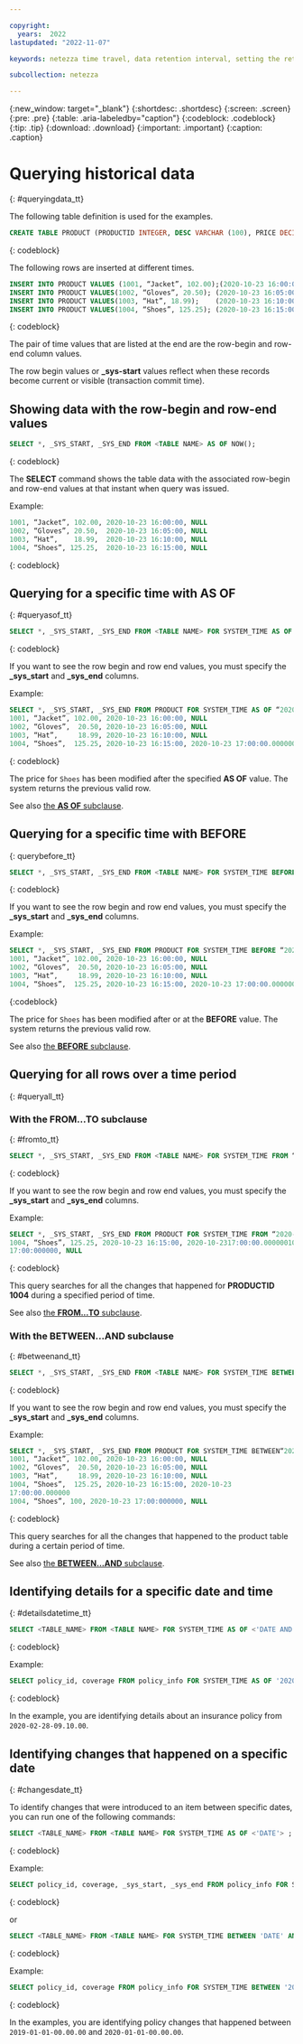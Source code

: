 ```yaml
---

copyright:
  years:  2022
lastupdated: "2022-11-07"

keywords: netezza time travel, data retention interval, setting the retention interval, changing the retention interval

subcollection: netezza

---
```


{:new_window: target="_blank"}
{:shortdesc: .shortdesc}
{:screen: .screen}
{:pre: .pre}
{:table: .aria-labeledby="caption"}
{:codeblock: .codeblock}
{:tip: .tip}
{:download: .download}
{:important: .important}
{:caption: .caption}

# Querying historical data
{: #queryingdata_tt}

The following table definition is used for the examples.

```sql
CREATE TABLE PRODUCT (PRODUCTID INTEGER, DESC VARCHAR (100), PRICE DECIMAL) DATA_VERSION_RETENTION_TIME 30
```
{: codeblock}

The following rows are inserted at different times.

```sql
INSERT INTO PRODUCT VALUES (1001, “Jacket”, 102.00);(2020-10-23 16:00:00, NULL)
INSERT INTO PRODUCT VALUES(1002, “Gloves”, 20.50); (2020-10-23 16:05:00, NULL)
INSERT INTO PRODUCT VALUES(1003, “Hat”, 18.99);    (2020-10-23 16:10:00, NULL)
INSERT INTO PRODUCT VALUES(1004, “Shoes”, 125.25); (2020-10-23 16:15:00, NULL)
```
{: codeblock}

The pair of time values that are listed at the end are the row-begin and row-end column values.

The row begin values or **_sys-start** values reflect when these records become current or visible (transaction commit time).

## Showing data with the row-begin and row-end values

```sql
SELECT *, _SYS_START, _SYS_END FROM <TABLE NAME> AS OF NOW();
```
{: codeblock}

The **SELECT** command shows the table data with the associated row-begin and row-end values at that instant when query was issued.

Example:

```sql
1001, “Jacket”, 102.00, 2020-10-23 16:00:00, NULL
1002, “Gloves”, 20.50,  2020-10-23 16:05:00, NULL
1003, “Hat”,    18.99,  2020-10-23 16:10:00, NULL
1004, “Shoes”, 125.25,  2020-10-23 16:15:00, NULL
```
{: codeblock}

## Querying for a specific time with AS OF
{: #queryasof_tt}

```sql
SELECT *, _SYS_START, _SYS_END FROM <TABLE NAME> FOR SYSTEM_TIME AS OF <"RETENTION_START_TIMESTAMP">
```
{: codeblock}

If you want to see the row begin and row end values, you must specify the **_sys_start** and **_sys_end** columns.

Example:

```sql
SELECT *, _SYS_START, _SYS_END FROM PRODUCT FOR SYSTEM_TIME AS OF “2020-10-23 16:30:00”
1001, “Jacket”, 102.00, 2020-10-23 16:00:00, NULL
1002, “Gloves”,  20.50, 2020-10-23 16:05:00, NULL
1003, “Hat”,     18.99, 2020-10-23 16:10:00, NULL
1004, “Shoes”,  125.25, 2020-10-23 16:15:00, 2020-10-23 17:00:00.000000
```
{: codeblock}

The price for `Shoes` has been modified after the specified **AS OF** value.
The system returns the previous valid row.

See also [the **AS OF** subclause](https://cloud.ibm.com/docs/netezza?topic=netezza-runningqueries_tt).

## Querying for a specific time with BEFORE
{: querybefore_tt}

```sql
SELECT *, _SYS_START, _SYS_END FROM <TABLE NAME> FOR SYSTEM_TIME BEFORE <“RETENTION_START_TIMESTAMP”>
```
{: codeblock}

If you want to see the row begin and row end values, you must specify the **_sys_start** and **_sys_end** columns.

Example:

```sql
SELECT *, _SYS_START, _SYS_END FROM PRODUCT FOR SYSTEM_TIME BEFORE “2020-10-23 17:00:00”
1001, “Jacket”, 102.00, 2020-10-23 16:00:00, NULL
1002, “Gloves”,  20.50, 2020-10-23 16:05:00, NULL
1003, “Hat”,     18.99, 2020-10-23 16:10:00, NULL
1004, “Shoes”,  125.25, 2020-10-23 16:15:00, 2020-10-23 17:00:00.000000
```
{:codeblock}

The price for `Shoes` has been modified after or at the **BEFORE** value.
The system returns the previous valid row.

See also [the **BEFORE** subclause](https://cloud.ibm.com/docs/netezza?topic=netezza-runningqueries_tt).

## Querying for all rows over a time period
{: #queryall_tt}

### With the FROM...TO subclause
{: #fromto_tt}

```sql
SELECT *, _SYS_START, _SYS_END FROM <TABLE NAME> FOR SYSTEM_TIME FROM “<RETENTION_START_TIMESTMAP>” TO “<value2>” WHERE PRODUCTID = <ID>;
```
{: codeblock}

If you want to see the row begin and row end values, you must specify the **_sys_start** and **_sys_end** columns.

Example:

```sql
SELECT *, _SYS_START, _SYS_END FROM PRODUCT FOR SYSTEM_TIME FROM “2020-10-23 16:00:00” TO “2020-10-23 17:10:00” WHERE PRODUCTID = 1004;
1004, “Shoes”, 125.25, 2020-10-23 16:15:00, 2020-10-2317:00:00.0000001004, “Shoes”, 100, 2020-10-23
17:00:000000, NULL
```
{: codeblock}

This query searches for all the changes that happened for **PRODUCTID 1004** during a specified period of time.

See also [the **FROM...TO** subclause](https://cloud.ibm.com/docs/netezza?topic=netezza-runningqueries_tt).


### With the BETWEEN...AND subclause
{: #betweenand_tt}

```sql
SELECT *, _SYS_START, _SYS_END FROM <TABLE NAME> FOR SYSTEM_TIME BETWEEN “<RETENTION_START_TIMETAMP>” AND “<value2>”;
```
{: codeblock}

If you want to see the row begin and row end values, you must specify the **_sys_start** and **_sys_end** columns.

Example:

```sql
SELECT *, _SYS_START, _SYS_END FROM PRODUCT FOR SYSTEM_TIME BETWEEN“2020-10-23 16:00:00” AND“2020-10-23 17:10:00”;
1001, “Jacket”, 102.00, 2020-10-23 16:00:00, NULL
1002, “Gloves”,  20.50, 2020-10-23 16:05:00, NULL
1003, “Hat”,     18.99, 2020-10-23 16:10:00, NULL
1004, “Shoes”,  125.25, 2020-10-23 16:15:00, 2020-10-23
17:00:00.000000
1004, “Shoes”, 100, 2020-10-23 17:00:000000, NULL
```
{: codeblock}

This query searches for all the changes that happened to the product table during a certain period of time.

See also [the **BETWEEN...AND** subclause](https://cloud.ibm.com/docs/netezza?topic=netezza-runningqueries_tt).

## Identifying details for a specific date and time
{: #detailsdatetime_tt}

```sql
SELECT <TABLE_NAME> FROM <TABLE NAME> FOR SYSTEM_TIME AS OF <'DATE AND TIME'> ;
```
{: codeblock}


Example:

```sql
SELECT policy_id, coverage FROM policy_info FOR SYSTEM_TIME AS OF '2020-02-28-09.10.00' ;
```
{: codeblock}

In the example, you are identifying details about an insurance policy from `2020-02-28-09.10.00`.

## Identifying changes that happened on a specific date
{: #changesdate_tt}

To identify changes that were introduced to an item between specific dates, you can run one of the following commands:


```sql
SELECT <TABLE_NAME> FROM <TABLE NAME> FOR SYSTEM_TIME AS OF <'DATE'> ;
```
{: codeblock}

Example:

```sql
SELECT policy_id, coverage, _sys_start, _sys_end FROM policy_info FOR SYSTEM_TIME FROM '2019-01-01-00.00.00' TO '2020-01-01-00.00.00' where policy_id = 'C567' ;
```
{: codeblock}

or

```sql
SELECT <TABLE_NAME> FROM <TABLE NAME> FOR SYSTEM_TIME BETWEEN 'DATE' AND 'DATE' ;
```
{: codeblock}

Example:

```sql
SELECT policy_id, coverage FROM policy_info FOR SYSTEM_TIME BETWEEN '2019-01-01-00.00.00' AND '2020-01-01-00.00.00' ;
```
{: codeblock}

In the examples, you are identifying policy changes that happened between `2019-01-01-00.00.00` and `2020-01-01-00.00.00`.
